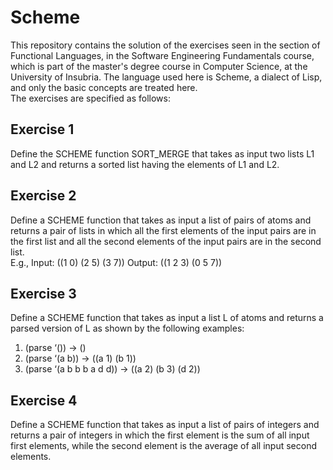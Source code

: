 # Scheme
This repository contains the solution of the exercises seen in the section of Functional Languages, in the Software Engineering Fundamentals course, which is part of the master's degree course in Computer Science, at the University of Insubria.
The language used here is Scheme, a dialect of Lisp, and only the basic concepts are treated here.<br />
The exercises are specified as follows:<br />
## Exercise 1
Define the SCHEME function SORT_MERGE that takes as input two lists L1 and L2 and
returns a sorted list having the elements of L1 and L2. <br />

## Exercise 2
Define a SCHEME function that takes as input a list of pairs of atoms and returns a pair of
lists in which all the first elements of the input pairs are in the first list and all the
second elements of the input pairs are in the second list.<br />
E.g., Input: ((1 0) (2 5) (3 7)) Output: ((1 2 3) (0 5 7))

## Exercise 3
Define a SCHEME function that takes as input a list L of atoms and returns a parsed
version of L as shown by the following examples:<br />
1. (parse ‘()) -> ()
2. (parse ‘(a b)) -> ((a 1) (b 1))
3. (parse ‘(a b b b a d d)) -> ((a 2) (b 3) (d 2))

## Exercise 4
Define a SCHEME function that takes as input a list of pairs of integers and returns a pair
of integers in which the first element is the sum of all input first elements, while the
second element is the average of all input second elements.<br />

